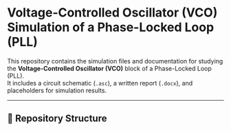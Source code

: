 # Voltage-Controlled Oscillator (VCO) Simulation of a Phase-Locked Loop (PLL)

This repository contains the simulation files and documentation for studying the **Voltage-Controlled Oscillator (VCO)** block of a Phase-Locked Loop (PLL).  
It includes a circuit schematic (`.asc`), a written report (`.docx`), and placeholders for simulation results.

---

## 📂 Repository Structure

